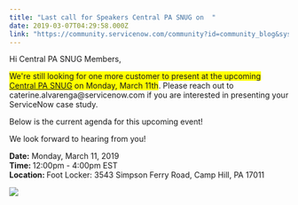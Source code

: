 ```yaml
---
title: "Last call for Speakers Central PA SNUG on  "
date: 2019-03-07T04:29:58.000Z
link: "https://community.servicenow.com/community?id=community_blog&sys_id=2c40d69ddbc4fb4854250b55ca961917"
---
```

<p>Hi Central PA SNUG Members,</p>
<p><span style="background-color: #ffff00;">We&#39;re still looking for one more customer to present at the upcoming <a style="background-color: #ffff00;" href="https://go.servicenow.com/LP&#61;12048" rel="nofollow">Central PA SNUG</a> on Monday, March 11th</span>. Please reach out to caterine.alvarenga&#64;servicenow.com if you are interested in presenting your ServiceNow case study.</p>
<p>Below is the current agenda for this upcoming event!</p>
<p>We look forward to hearing from you!</p>
<p><strong>Date:</strong> Monday, March 11, 2019 <br /><strong>Time: </strong>12:00pm - 4:00pm EST <br /><strong>Location: </strong>Foot Locker: 3543 Simpson Ferry Road, Camp Hill, PA 17011</p>
<p><img src="https://community.servicenow.com/01ff46dddbc4fb4854250b55ca9619c0.iix" /></p>
<p> </p>